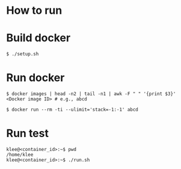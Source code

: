 How to run
==========

# Build docker
```
$ ./setup.sh
```

# Run docker
```
$ docker images | head -n2 | tail -n1 | awk -F " " '{print $3}'
<Docker image ID> # e.g., abcd

$ docker run --rm -ti --ulimit='stack=-1:-1' abcd
```

# Run test
```
klee@<container_id>:~$ pwd
/home/klee
klee@<container_id>:~$ ./run.sh
```


